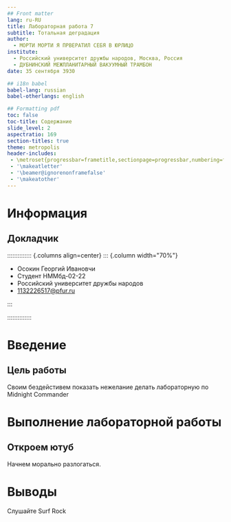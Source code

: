 ```yaml
---
## Front matter
lang: ru-RU
title: Лабораторная работа 7
subtitle: Тотальная деградация
author:
  - МОРТИ МОРТИ Я ПРВЕРАТИЛ СЕБЯ В ЮРЛИЦО
institute:
  - Российский университет дружбы народов, Москва, Россия
  - ДУБНИНСКИЙ МЕЖПЛАНИТАРНЫЙ ВАКУУМНЫЙ ТРАМБОН
date: 35 сентября 3930

## i18n babel
babel-lang: russian
babel-otherlangs: english

## Formatting pdf
toc: false
toc-title: Содержание
slide_level: 2
aspectratio: 169
section-titles: true
theme: metropolis
header-includes:
 - \metroset{progressbar=frametitle,sectionpage=progressbar,numbering=fraction}
 - '\makeatletter'
 - '\beamer@ignorenonframefalse'
 - '\makeatother'
---
```


# Информация

## Докладчик

:::::::::::::: {.columns align=center}
::: {.column width="70%"}

  * Осокин Георгий Ивановчи
  * Студент НММбд-02-22
  * Российский университет дружбы народов
  * [1132226517@pfur.ru](1132226517@pfur.ru)

:::

::::::::::::::

# Введение

## Цель работы

Своим бездейстивем показать нежелание делать лабораторную по Midnight Commander

# Выполнение лабораторной работы

## Откроем ютуб

Начнем морально разлогаться.


# Выводы

Слушайте Surf Rock


